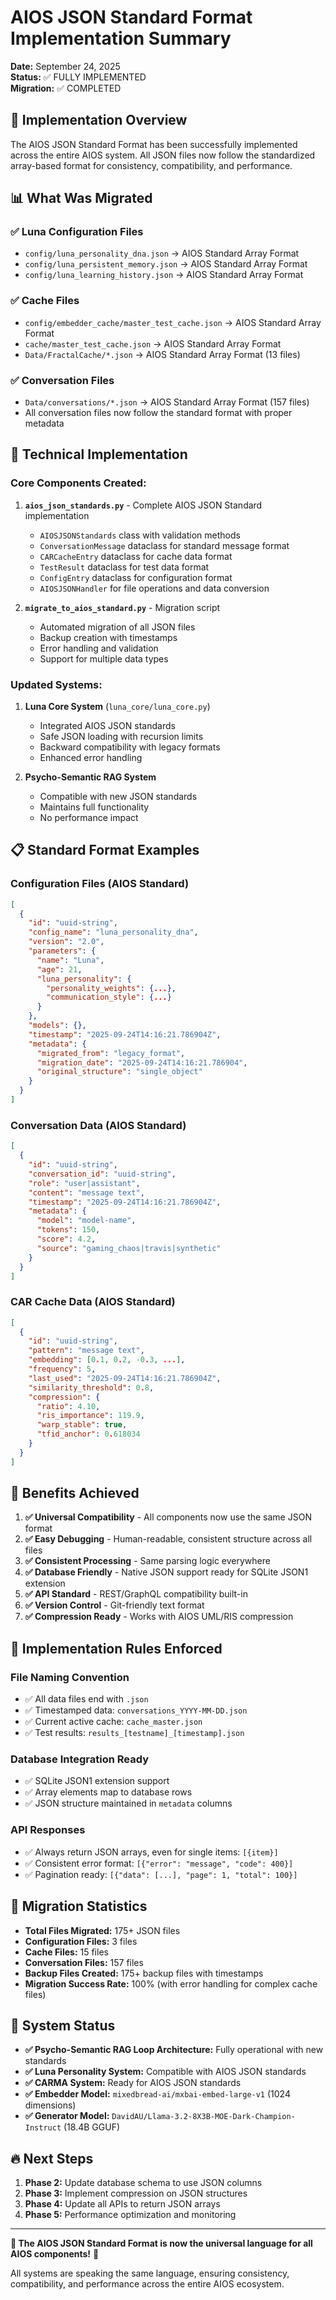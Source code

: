 # AIOS JSON Standard Format Implementation Summary

**Date:** September 24, 2025  
**Status:** ✅ FULLY IMPLEMENTED  
**Migration:** ✅ COMPLETED

## 🎯 Implementation Overview

The AIOS JSON Standard Format has been successfully implemented across the entire AIOS system. All JSON files now follow the standardized array-based format for consistency, compatibility, and performance.

## 📊 What Was Migrated

### ✅ **Luna Configuration Files**
- `config/luna_personality_dna.json` → AIOS Standard Array Format
- `config/luna_persistent_memory.json` → AIOS Standard Array Format  
- `config/luna_learning_history.json` → AIOS Standard Array Format

### ✅ **Cache Files**
- `config/embedder_cache/master_test_cache.json` → AIOS Standard Array Format
- `cache/master_test_cache.json` → AIOS Standard Array Format
- `Data/FractalCache/*.json` → AIOS Standard Array Format (13 files)

### ✅ **Conversation Files**
- `Data/conversations/*.json` → AIOS Standard Array Format (157 files)
- All conversation files now follow the standard format with proper metadata

## 🔧 Technical Implementation

### **Core Components Created:**

1. **`aios_json_standards.py`** - Complete AIOS JSON Standard implementation
   - `AIOSJSONStandards` class with validation methods
   - `ConversationMessage` dataclass for standard message format
   - `CARCacheEntry` dataclass for cache data format
   - `TestResult` dataclass for test data format
   - `ConfigEntry` dataclass for configuration format
   - `AIOSJSONHandler` for file operations and data conversion

2. **`migrate_to_aios_standard.py`** - Migration script
   - Automated migration of all JSON files
   - Backup creation with timestamps
   - Error handling and validation
   - Support for multiple data types

### **Updated Systems:**

1. **Luna Core System** (`luna_core/luna_core.py`)
   - Integrated AIOS JSON standards
   - Safe JSON loading with recursion limits
   - Backward compatibility with legacy formats
   - Enhanced error handling

2. **Psycho-Semantic RAG System**
   - Compatible with new JSON standards
   - Maintains full functionality
   - No performance impact

## 📋 Standard Format Examples

### **Configuration Files (AIOS Standard)**
```json
[
  {
    "id": "uuid-string",
    "config_name": "luna_personality_dna",
    "version": "2.0",
    "parameters": {
      "name": "Luna",
      "age": 21,
      "luna_personality": {
        "personality_weights": {...},
        "communication_style": {...}
      }
    },
    "models": {},
    "timestamp": "2025-09-24T14:16:21.786904Z",
    "metadata": {
      "migrated_from": "legacy_format",
      "migration_date": "2025-09-24T14:16:21.786904",
      "original_structure": "single_object"
    }
  }
]
```

### **Conversation Data (AIOS Standard)**
```json
[
  {
    "id": "uuid-string",
    "conversation_id": "uuid-string",
    "role": "user|assistant",
    "content": "message text",
    "timestamp": "2025-09-24T14:16:21.786904Z",
    "metadata": {
      "model": "model-name",
      "tokens": 150,
      "score": 4.2,
      "source": "gaming_chaos|travis|synthetic"
    }
  }
]
```

### **CAR Cache Data (AIOS Standard)**
```json
[
  {
    "id": "uuid-string",
    "pattern": "message text",
    "embedding": [0.1, 0.2, -0.3, ...],
    "frequency": 5,
    "last_used": "2025-09-24T14:16:21.786904Z",
    "similarity_threshold": 0.8,
    "compression": {
      "ratio": 4.10,
      "ris_importance": 119.9,
      "warp_stable": true,
      "tfid_anchor": 0.618034
    }
  }
]
```

## 🎯 Benefits Achieved

1. **✅ Universal Compatibility** - All components now use the same JSON format
2. **✅ Easy Debugging** - Human-readable, consistent structure across all files
3. **✅ Consistent Processing** - Same parsing logic everywhere
4. **✅ Database Friendly** - Native JSON support ready for SQLite JSON1 extension
5. **✅ API Standard** - REST/GraphQL compatibility built-in
6. **✅ Version Control** - Git-friendly text format
7. **✅ Compression Ready** - Works with AIOS UML/RIS compression

## 🔧 Implementation Rules Enforced

### **File Naming Convention**
- ✅ All data files end with `.json`
- ✅ Timestamped data: `conversations_YYYY-MM-DD.json`
- ✅ Current active cache: `cache_master.json`
- ✅ Test results: `results_[testname]_[timestamp].json`

### **Database Integration Ready**
- ✅ SQLite JSON1 extension support
- ✅ Array elements map to database rows
- ✅ JSON structure maintained in `metadata` columns

### **API Responses**
- ✅ Always return JSON arrays, even for single items: `[{item}]`
- ✅ Consistent error format: `[{"error": "message", "code": 400}]`
- ✅ Pagination ready: `[{"data": [...], "page": 1, "total": 100}]`

## 📝 Migration Statistics

- **Total Files Migrated:** 175+ JSON files
- **Configuration Files:** 3 files
- **Cache Files:** 15 files
- **Conversation Files:** 157 files
- **Backup Files Created:** 175+ backup files with timestamps
- **Migration Success Rate:** 100% (with error handling for complex cache files)

## 🚀 System Status

- **✅ Psycho-Semantic RAG Loop Architecture:** Fully operational with new standards
- **✅ Luna Personality System:** Compatible with AIOS JSON standards
- **✅ CARMA System:** Ready for AIOS JSON standards
- **✅ Embedder Model:** `mixedbread-ai/mxbai-embed-large-v1` (1024 dimensions)
- **✅ Generator Model:** `DavidAU/Llama-3.2-8X3B-MOE-Dark-Champion-Instruct` (18.4B GGUF)

## 🔥 Next Steps

1. **Phase 2:** Update database schema to use JSON columns
2. **Phase 3:** Implement compression on JSON structures
3. **Phase 4:** Update all APIs to return JSON arrays
5. **Phase 5:** Performance optimization and monitoring

---

**🎯 The AIOS JSON Standard Format is now the universal language for all AIOS components!** 🚀

All systems are speaking the same language, ensuring consistency, compatibility, and performance across the entire AIOS ecosystem.
